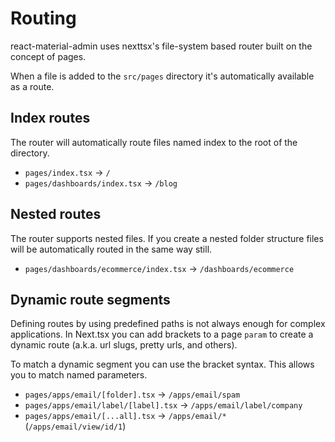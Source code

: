 # Routing

react-material-admin uses nexttsx's file-system based router built on the concept of pages.

When a file is added to the `src/pages` directory it's automatically available as a route.

## Index routes

The router will automatically route files named index to the root of the directory.

- `pages/index.tsx` → `/`
- `pages/dashboards/index.tsx` → `/blog`

## Nested routes

The router supports nested files. If you create a nested folder structure files will be automatically routed in the same way still.

- `pages/dashboards/ecommerce/index.tsx` → `/dashboards/ecommerce`

## Dynamic route segments

Defining routes by using predefined paths is not always enough for complex applications. In Next.tsx you can add brackets to a page `param` to create a dynamic route (a.k.a. url slugs, pretty urls, and others).

To match a dynamic segment you can use the bracket syntax. This allows you to match named parameters.

- `pages/apps/email/[folder].tsx` → `/apps/email/spam`
- `pages/apps/email/label/[label].tsx` → `/apps/email/label/company`
- `pages/apps/email/[...all].tsx` → `/apps/email/*` (`/apps/email/view/id/1`)
